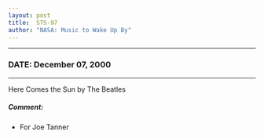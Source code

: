 ```yaml
---
layout: post
title:  STS-97
author: "NASA: Music to Wake Up By"
---
```


----
### DATE: December 07, 2000
----
Here Comes the Sun by The Beatles

##### Comment:
* For Joe Tanner
